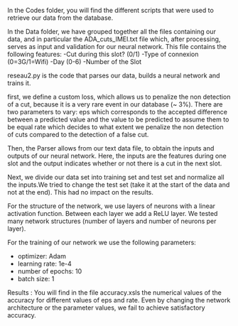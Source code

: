 In the Codes folder, you will find the different scripts that were used to retrieve our data from the database.

In the Data folder, we have grouped together all the files containing our data, and in particular the ADA_cuts_IMEI.txt file which, after processing, serves as input and validation for our neural network.
This file contains the following features:
-Cut during this slot? (0/1)
-Type of connexion (0=3G/1=Wifi)
-Day (0-6)
-Number of the Slot

reseau2.py is the code that parses our data, builds a neural network and trains it.

first, we define a custom loss, which allows us to penalize the non detection of a cut, because it is a very rare event in our database (~ 3%). There are two parameters to vary:
eps which corresponds to the accepted difference between a predicted value and the value to be predicted to assume them to be equal
rate which decides to what extent we penalize the non detection of cuts compared to the detection of a false cut.

Then, the Parser allows from our text data file, to obtain the inputs and outputs of our neural network.
Here, the inputs are the features during one slot and the output indicates whether or not there is a cut in the next slot.

Next, we divide our data set into training set and test set and normalize all the inputs.We tried to change the test set (take it at the start of the data and not at the end). This had no impact on the results.

For the structure of the network, we use layers of neurons with a linear activation function. Between each layer we add a ReLU layer. We tested many network structures (number of layers and number of neurons per layer).

For the training of our network we use the following parameters:
- optimizer: Adam
- learning rate: 1e-4
- number of epochs: 10
- batch size: 1

Results : 
You will find in the file accuracy.xsls the numerical values of the accuracy for different values of eps and rate.
Even by changing the network architecture or the parameter values, we fail to achieve satisfactory accuracy.